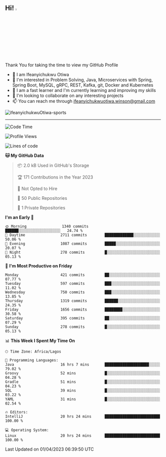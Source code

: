 <!-- BLOG-POST-LIST:START --><!-- BLOG-POST-LIST:END -->

## Hi! <img src="https://media.giphy.com/media/hvRJCLFzcasrR4ia7z/giphy.gif" width="4%"> 

Thank You for taking the time to view my GitHub Profile

- 👋 I am Ifeanyichukwu Otiwa
- 👀 I'm interested in Problem Solving, Java, Microservices with Spring, Spring Boot, MySQL, gRPC, REST, Kafka, git, Docker and Kubernetes
- 🌱 I am a fast learner and I'm currently learning and improving my skills
- 💞️ I'm looking to collaborate on any interesting projects
- 📫 You can reach me through ifeanyichukwuotiwa.winson@gmail.com

<p align="left" marginTop="10px"> <img src="https://komarev.com/ghpvc/?username=ifeanyichukwuOtiwa-sports&label=Profile%20views&color=0e75b6&style=for-the-badge" alt="ifeanyichukwuOtiwa-sports" /> </p>

***

<!--START_SECTION:waka-->
![Code Time](http://img.shields.io/badge/Code%20Time-1%2C244%20hrs%2029%20mins-blue)

![Profile Views](http://img.shields.io/badge/Profile%20Views-0-blue)

![Lines of code](https://img.shields.io/badge/From%20Hello%20World%20I%27ve%20Written-1.7%20million%20lines%20of%20code-blue)

**🐱 My GitHub Data** 

> 📦 2.0 kB Used in GitHub's Storage 
 > 
> 🏆 171 Contributions in the Year 2023
 > 
> 🚫 Not Opted to Hire
 > 
> 📜 50 Public Repositories 
 > 
> 🔑 1 Private Repositories 
 > 
**I'm an Early 🐤** 

```text
🌞 Morning                1340 commits        ██████░░░░░░░░░░░░░░░░░░░   24.74 % 
🌆 Daytime                2711 commits        █████████████░░░░░░░░░░░░   50.06 % 
🌃 Evening                1087 commits        █████░░░░░░░░░░░░░░░░░░░░   20.07 % 
🌙 Night                  278 commits         █░░░░░░░░░░░░░░░░░░░░░░░░   05.13 % 
```
📅 **I'm Most Productive on Friday** 

```text
Monday                   421 commits         ██░░░░░░░░░░░░░░░░░░░░░░░   07.77 % 
Tuesday                  597 commits         ███░░░░░░░░░░░░░░░░░░░░░░   11.02 % 
Wednesday                750 commits         ███░░░░░░░░░░░░░░░░░░░░░░   13.85 % 
Thursday                 1319 commits        ██████░░░░░░░░░░░░░░░░░░░   24.35 % 
Friday                   1656 commits        ████████░░░░░░░░░░░░░░░░░   30.58 % 
Saturday                 395 commits         ██░░░░░░░░░░░░░░░░░░░░░░░   07.29 % 
Sunday                   278 commits         █░░░░░░░░░░░░░░░░░░░░░░░░   05.13 % 
```


📊 **This Week I Spent My Time On** 

```text
🕑︎ Time Zone: Africa/Lagos

💬 Programming Languages: 
Java                     16 hrs 7 mins       ████████████████████░░░░░   79.02 % 
Groovy                   52 mins             █░░░░░░░░░░░░░░░░░░░░░░░░   04.28 % 
Gradle                   51 mins             █░░░░░░░░░░░░░░░░░░░░░░░░   04.23 % 
SQL                      39 mins             █░░░░░░░░░░░░░░░░░░░░░░░░   03.22 % 
YAML                     31 mins             █░░░░░░░░░░░░░░░░░░░░░░░░   02.54 % 

🔥 Editors: 
IntelliJ                 20 hrs 24 mins      █████████████████████████   100.00 % 

💻 Operating System: 
Linux                    20 hrs 24 mins      █████████████████████████   100.00 % 
```


 Last Updated on 01/04/2023 06:39:50 UTC
<!--END_SECTION:waka-->

<!--
<p align="center">
![trophy](https://github-profile-trophy.vercel.app/?username=ifeanyichukwuOtiwa-sports&theme=onedark) (https://github.com/ryo-ma/github-profile-trophy)
</p>
-->

<!---
ifeanyi-otiwa/ifeanyi-otiwa is a ✨ special ✨ repository because its `README.md` (this file) appears on your GitHub profile.
You can click the Preview link to take a look at your changes.
--->
